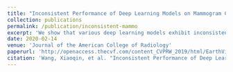 ```yaml
---
title: "Inconsistent Performance of Deep Learning Models on Mammogram Classification"
collection: publications
permalink: /publication/inconsistent-mammo
excerpt: 'We show that various deep learning models exhibit inconsistent performance between data sources.'
date: 2020-02-14
venue: 'Journal of the American College of Radiology'
paperurl: 'http://openaccess.thecvf.com/content_CVPRW_2019/html/EarthVision/Rafique_Weakly_Supervised_Fusion_of_Multiple_Overhead_Images_CVPRW_2019_paper.html'
citation: 'Wang, Xiaoqin, et al. "Inconsistent Performance of Deep Learning Models on Mammogram Classification." Journal of the American College of Radiology (2020).'
---
```


